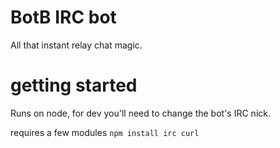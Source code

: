 # BotB IRC bot
All that instant relay chat magic.

# getting started
Runs on node, for dev you'll need to change the bot's IRC nick.

requires a few modules
``npm install irc curl``
